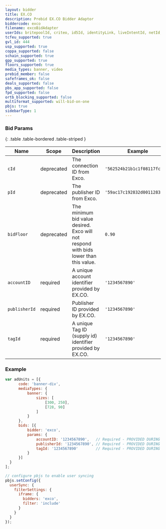 ```yaml
---
layout: bidder
title: EX.CO
description: Prebid EX.CO Bidder Adaptor
biddercode: exco
filename: excoBidAdapter
userIds: britepoolId, criteo, id5Id, identityLink, liveIntentId, netId, parrableId, pubCommonId, unifiedId
tcfeu_supported: true
gvl_id: 444
usp_supported: true
coppa_supported: false
schain_supported: true
gpp_supported: true
floors_supported: true
media_types: banner, video
prebid_member: false
safeframes_ok: false
deals_supported: false
pbs_app_supported: false
fpd_supported: false
ortb_blocking_supported: false
multiformat_supported: will-bid-on-one
pbjs: true
sidebarType: 1
---
```


### Bid Params

{: .table .table-bordered .table-striped }

| Name          | Scope      | Description                                                                           | Example                      | Type     |
|---------------|------------|---------------------------------------------------------------------------------------|------------------------------|----------|
| `cId`         | deprecated | The connection ID from Exco.                                                          | `'562524b21b1c1f08117fc7f9'` | `string` |
| `pId`         | deprecated | The publisher ID from Exco.                                                           | `'59ac17c192832d0011283fe3'` | `string` |
| `bidFloor`    | deprecated | The minimum bid value desired. Exco will not respond with bids lower than this value. | `0.90`                       | `float`  |
| `accountID`   | required   | A unique account identifier provided by EX.CO.                                        | `'1234567890'`               | `string` |
| `publisherId` | required   | Publisher ID provided by EX.CO.                                                       | `'1234567890'`               | `string` |
| `tagId`       | required   | A unique Tag ID (supply id) identifier provided by EX.CO.                             | `'1234567890'`               | `string` |

### Example

  ```javascript
var adUnits = [{
        code: 'banner-div',
        mediaTypes: {
            banner: {
                sizes: [
                    [300, 250],
                    [728, 90]
                ]
            }
        },
        bids: [{
            bidder: 'exco',
            params: {
                accountID: '1234567890',   // Required - PROVIDED DURING SETUP...
                publisherId: '1234567890', // Required - PROVIDED DURING SETUP...
                tagId: '1234567890'        // Required - PROVIDED DURING SETUP...
            }
        }]
    }
];

// configure pbjs to enable user syncing
pbjs.setConfig({
    userSync: {
      filterSettings: {
        iframe: {
          bidders: 'exco',
          filter: 'include'
        }
      }
    }
});
```
